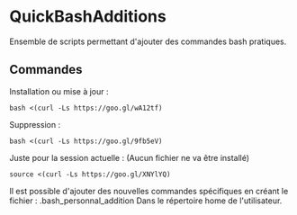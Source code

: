 # QuickBashAdditions
Ensemble de scripts permettant d'ajouter des commandes bash pratiques.

Commandes
--------

Installation ou mise à jour :

    bash <(curl -Ls https://goo.gl/wA12tf)

Suppression :

    bash <(curl -Ls https://goo.gl/9fb5eV)

Juste pour la session actuelle : (Aucun fichier ne va être installé)

    source <(curl -Ls https://goo.gl/XNYlYQ)

Il est possible d'ajouter des nouvelles commandes spécifiques en créant le fichier : .bash_personnal_addition
Dans le répertoire home de l'utilisateur.

